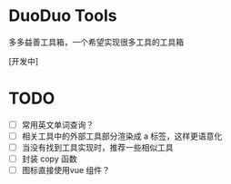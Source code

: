 # DuoDuo Tools

多多益善工具箱，一个希望实现很多工具的工具箱

[开发中]

# TODO

- [ ] 常用英文单词查询？
- [ ] 相关工具中的外部工具部分渲染成 a 标签，这样更语意化
- [ ] 当没有找到工具实现时，推荐一些相似工具
- [ ] 封装 copy 函数
- [ ] 图标直接使用vue 组件？